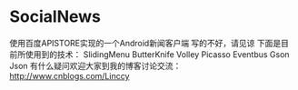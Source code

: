 # SocialNews
使用百度APISTORE实现的一个Android新闻客户端
写的不好，请见谅
下面是目前所使用到的技术：
SlidingMenu
ButterKnife
Volley
Picasso
Eventbus
Gson
Json
有什么疑问欢迎大家到我的博客讨论交流：
http://www.cnblogs.com/Linccy
